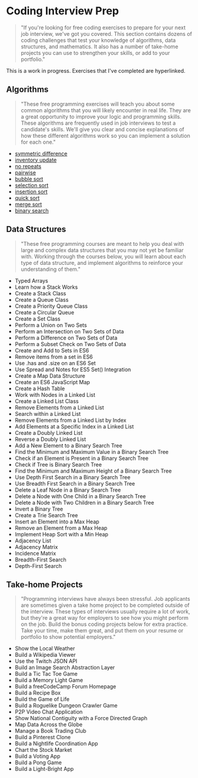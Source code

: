 # Coding Interview Prep

> "If you're looking for free coding exercises to prepare for your next job interview, we've got you covered. This section contains dozens of coding challenges that test your knowledge of algorithms, data structures, and mathematics. It also has a number of take-home projects you can use to strengthen your skills, or add to your portfolio."

This is a work in progress. Exercises that I've completed are hyperlinked.

## Algorithms

> "These free programming exercises will teach you about some common algorithms that you will likely encounter in real life. They are a great opportunity to improve your logic and programming skills. These algorithms are frequently used in job interviews to test a candidate's skills. We'll give you clear and concise explanations of how these different algorithms work so you can implement a solution for each one."

- [symmetric difference](./algorithms/symm_diff)
- [inventory update](./algorithms/inventory_update)
- [no repeats](./algorithms/no_repeats)
- [pairwise](./algorithms/pairwise)
- [bubble sort](./algorithms/bubble_sort)
- [selection sort](./algorithms/selection_sort)
- [insertion sort](./algorithms/insertion_sort)
- [quick sort](./algorithms/quicksort)
- [merge sort](./algorithms/merge_sort)
- [binary search](./algorithms/binary_search)

## Data Structures

> "These free programming courses are meant to help you deal with large and complex data structures that you may not yet be familiar with. Working through the courses below, you will learn about each type of data structure, and implement algorithms to reinforce your understanding of them."

- Typed Arrays
- Learn how a Stack Works
- Create a Stack Class
- Create a Queue Class
- Create a Priority Queue Class
- Create a Circular Queue
- Create a Set Class
- Perform a Union on Two Sets
- Perform an Intersection on Two Sets of Data
- Perform a Difference on Two Sets of Data
- Perform a Subset Check on Two Sets of Data
- Create and Add to Sets in ES6
- Remove items from a set in ES6
- Use .has and .size on an ES6 Set
- Use Spread and Notes for ES5 Set() Integration
- Create a Map Data Structure
- Create an ES6 JavaScript Map
- Create a Hash Table
- Work with Nodes in a Linked List
- Create a Linked List Class
- Remove Elements from a Linked List
- Search within a Linked List
- Remove Elements from a Linked List by Index
- Add Elements at a Specific Index in a Linked List
- Create a Doubly Linked List
- Reverse a Doubly Linked List
- Add a New Element to a Binary Search Tree
- Find the Minimum and Maximum Value in a Binary Search Tree
- Check if an Element is Present in a Binary Search Tree
- Check if Tree is Binary Search Tree
- Find the Minimum and Maximum Height of a Binary Search Tree
- Use Depth First Search in a Binary Search Tree
- Use Breadth First Search in a Binary Search Tree
- Delete a Leaf Node in a Binary Search Tree
- Delete a Node with One Child in a Binary Search Tree
- Delete a Node with Two Children in a Binary Search Tree
- Invert a Binary Tree
- Create a Trie Search Tree
- Insert an Element into a Max Heap
- Remove an Element from a Max Heap
- Implement Heap Sort with a Min Heap
- Adjacency List
- Adjacency Matrix
- Incidence Matrix
- Breadth-First Search
- Depth-First Search

## Take-home Projects

> "Programming interviews have always been stressful. Job applicants are sometimes given a take home project to be completed outside of the interview. These types of interviews usually require a lot of work, but they're a great way for employers to see how you might perform on the job. Build the bonus coding projects below for extra practice. Take your time, make them great, and put them on your resume or portfolio to show potential employers."

- Show the Local Weather
- Build a Wikipedia Viewer
- Use the Twitch JSON API
- Build an Image Search Abstraction Layer
- Build a Tic Tac Toe Game
- Build a Memory Light Game
- Build a freeCodeCamp Forum Homepage
- Build a Recipe Box
- Build the Game of Life
- Build a Roguelike Dungeon Crawler Game
- P2P Video Chat Application
- Show National Contiguity with a Force Directed Graph
- Map Data Across the Globe
- Manage a Book Trading Club
- Build a Pinterest Clone
- Build a Nightlife Coordination App
- Chart the Stock Market
- Build a Voting App
- Build a Pong Game
- Build a Light-Bright App
